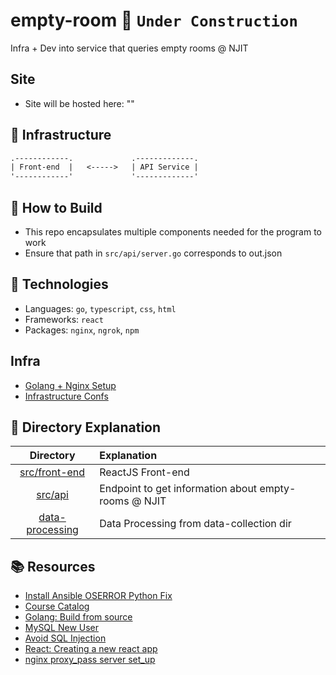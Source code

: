 # empty-room :construction: `Under Construction`
Infra + Dev into service that queries empty rooms @ NJIT

## Site
- Site will be hosted here: "" 

## :tram: Infrastructure
```txt
.------------.             .-------------.
| Front-end  |   <----->   | API Service |
'------------'             '-------------'
```

## :hammer: How to Build
- This repo encapsulates multiple components needed for the program to work
- Ensure that path in `src/api/server.go` corresponds to out.json

## :microscope: Technologies
- Languages: `go`, `typescript`, `css`, `html`
- Frameworks: `react`
- Packages: `nginx`, `ngrok`, `npm`

## Infra
- [Golang + Nginx Setup](https://github.com/hahdookin/cs490/blob/main/util/dep.sh) 
- [Infrastructure Confs](https://github.com/hahdookin/cs490/tree/main/infra)


## :microscope: Directory Explanation

| Directory         | Explanation
| :---:             | :---
| [src/front-end](src/front-end)            | ReactJS Front-end
| [src/api](src/api) | Endpoint to get information about empty-rooms @ NJIT
| [data-processing](data-processing)| Data Processing from data-collection dir

## :books: Resources
- [Install Ansible OSERROR Python Fix](https://stackoverflow.com/questions/54778630/could-not-install-packages-due-to-an-environmenterror-errno-2-no-such-file-or)
- [Course Catalog](https://myhub.njit.edu/BannerExtensibility/customPage/page/stuRegCrseSched)
- [Golang: Build from source](https://go.dev/doc/install)
- [MySQL New User](https://askubuntu.com/questions/1322175/not-allowed-to-create-user-with-grant)
- [Avoid SQL Injection](https://go.dev/doc/database/sql-injection)
- [React: Creating a new react app](https://reactjs.org/docs/create-a-new-react-app.html)
- [nginx proxy_pass server set_up](https://serverfault.com/questions/598202/make-nginx-to-pass-hostname-of-the-upstream-when-reverseproxying)
